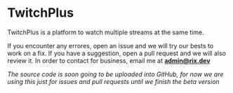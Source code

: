 # TwitchPlus
TwitchPlus is a platform to watch multiple streams at the same time.

If you encounter any errores, open an issue and we will try our bests to work on a fix. If you have a suggestion, open a pull request and we will also review it.
In order to contact for business, email me at **admin@rix.dev**

*The source code is soon going to be uploaded into GitHub, for now we are using this just for issues and pull requests until we finish the beta version*
